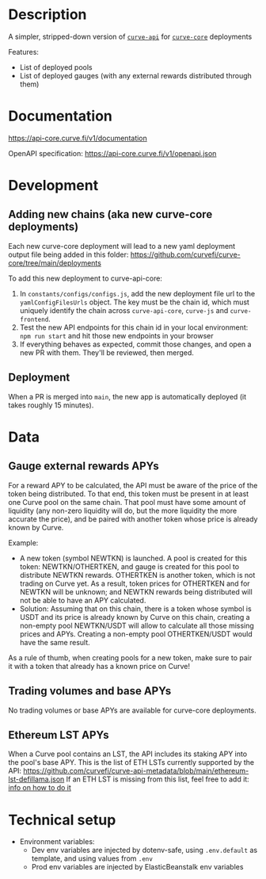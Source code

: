 # Description

A simpler, stripped-down version of [`curve-api`](https://github.com/curvefi/curve-api) for [`curve-core`](https://github.com/curvefi/curve-core) deployments

Features:
- List of deployed pools
- List of deployed gauges (with any external rewards distributed through them)

# Documentation

<https://api-core.curve.fi/v1/documentation>

OpenAPI specification: <https://api-core.curve.fi/v1/openapi.json>

# Development

## Adding new chains (aka new curve-core deployments)

Each new curve-core deployment will lead to a new yaml deployment output file being added in this folder: https://github.com/curvefi/curve-core/tree/main/deployments

To add this new deployment to curve-api-core:

1. In `constants/configs/configs.js`, add the new deployment file url to the `yamlConfigFilesUrls` object. The key must be the chain id, which must uniquely identify the chain across `curve-api-core`, `curve-js` and `curve-frontend`.
2. Test the new API endpoints for this chain id in your local environment: `npm run start` and hit those new endpoints in your browser
3. If everything behaves as expected, commit those changes, and open a new PR with them. They'll be reviewed, then merged.

## Deployment

When a PR is merged into `main`, the new app is automatically deployed (it takes roughly 15 minutes).

# Data

## Gauge external rewards APYs

For a reward APY to be calculated, the API must be aware of the price of the token being distributed. To that end, this token must be present in at least one Curve pool on the same chain. That pool must have some amount of liquidity (any non-zero liquidity will do, but the more liquidity the more accurate the price), and be paired with another token whose price is already known by Curve.

Example:

- A new token (symbol NEWTKN) is launched. A pool is created for this token: NEWTKN/OTHERTKEN, and gauge is created for this pool to distribute NEWTKN rewards. OTHERTKEN is another token, which is not trading on Curve yet. As a result, token prices for OTHERTKEN and for NEWTKN will be unknown; and NEWTKN rewards being distributed will not be able to have an APY calculated.
- Solution: Assuming that on this chain, there is a token whose symbol is USDT and its price is already known by Curve on this chain, creating a non-empty pool NEWTKN/USDT will allow to calculate all those missing prices and APYs. Creating a non-empty pool OTHERTKEN/USDT would have the same result.

As a rule of thumb, when creating pools for a new token, make sure to pair it with a token that already has a known price on Curve!

## Trading volumes and base APYs

No trading volumes or base APYs are available for curve-core deployments.

## Ethereum LST APYs

When a Curve pool contains an LST, the API includes its staking APY into the pool's base APY.
This is the list of ETH LSTs currently supported by the API: https://github.com/curvefi/curve-api-metadata/blob/main/ethereum-lst-defillama.json
If an ETH LST is missing from this list, feel free to add it: [info on how to do it](https://github.com/curvefi/curve-api-metadata/tree/main?tab=readme-ov-file#files)

# Technical setup

- Environment variables:
  - Dev env variables are injected by dotenv-safe, using `.env.default` as template, and using values from `.env`
  - Prod env variables are injected by ElasticBeanstalk env variables
